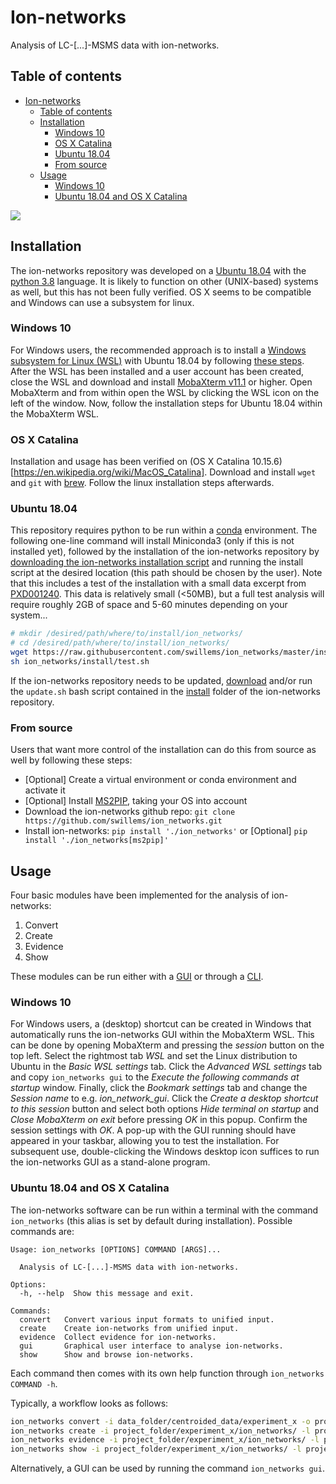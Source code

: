 # Ion-networks
Analysis of LC-[...]-MSMS data with ion-networks.

## Table of contents

   * [Ion-networks](#ion-networks)
      * [Table of contents](#table-of-contents)
      * [Installation](#installation)
         * [Windows 10](#windows-10)
         * [OS X Catalina](#os-x-catalina)
         * [Ubuntu 18.04](#ubuntu-1804)
         * [From source](#from-source)
      * [Usage](#usage)
         * [Windows 10](#windows-10-1)
         * [Ubuntu 18.04 and OS X Catalina](#ubuntu-1804-and-os-x-catalina)

![](https://github.com/swillems/ion_networks/blob/master/docs/3d_example.gif)

## Installation
The ion-networks repository was developed on a [Ubuntu 18.04](http://releases.ubuntu.com/18.04.4/) with the [python 3.8](https://docs.python.org/3.8/) language. It is likely to function on other (UNIX-based) systems as well, but this has not been fully verified. OS X seems to be compatible and Windows can use a subsystem for linux.

### Windows 10
For Windows users, the recommended approach is to install a [Windows subsystem for Linux (WSL)](https://en.wikipedia.org/wiki/Windows_Subsystem_for_Linux) with Ubuntu 18.04 by following [these steps](https://docs.microsoft.com/en-us/windows/wsl/install-win10). After the WSL has been installed and a user account has been created, close the WSL and download and install [MobaXterm v11.1](https://mobaxterm.mobatek.net/download-home-edition.html) or higher. Open MobaXterm and from within open the WSL by clicking the WSL icon on the left of the window. Now, follow the installation steps for Ubuntu 18.04 within the MobaXterm WSL.

### OS X Catalina
Installation and usage has been verified on (OS X Catalina 10.15.6)[https://en.wikipedia.org/wiki/MacOS_Catalina]. Download and install `wget` and `git` with [brew](https://brew.sh/). Follow the linux installation steps afterwards.

### Ubuntu 18.04
This repository requires python to be run within a [conda](https://conda.io/projects/conda/en/latest/index.html) environment. The following one-line command will install Miniconda3 (only if this is not installed yet), followed by the installation of the ion-networks repository by [downloading the ion-networks installation script](https://github.com/swillems/ion_networks/tree/master/install/install.sh) and running the install script at the desired location (this path should be chosen by the user). Note that this includes a test of the installation with a small data excerpt from [PXD001240](http://proteomecentral.proteomexchange.org/cgi/GetDataset?ID=PXD001240). This data is relatively small (<50MB), but a full test analysis will require roughly 2GB of space and 5-60 minutes depending on your system...

```bash
# mkdir /desired/path/where/to/install/ion_networks/
# cd /desired/path/where/to/install/ion_networks/
wget https://raw.githubusercontent.com/swillems/ion_networks/master/install/install.sh && sh install.sh && rm install.sh
sh ion_networks/install/test.sh
```

If the ion-networks repository needs to be updated, [download](https://github.com/swillems/ion_networks/tree/master/install/update.sh) and/or run the ```update.sh``` bash script contained in the [install](https://github.com/swillems/ion_networks/tree/master/install) folder of the ion-networks repository.

### From source
Users that want more control of the installation can do this from source as well by following these steps:
* [Optional] Create a virtual environment or conda environment and activate it
* [Optional] Install [MS2PIP](https://github.com/compomics/ms2pip_c), taking your OS into account
* Download the ion-networks github repo: `git clone https://github.com/swillems/ion_networks.git`
* Install ion-networks: `pip install './ion_networks'` or [Optional] `pip install './ion_networks[ms2pip]'`

## Usage
Four basic modules have been implemented for the analysis of ion-networks:

1. Convert
2. Create
3. Evidence
4. Show

These modules can be run either with a [GUI](https://en.wikipedia.org/wiki/Graphical_user_interface) or through a [CLI](https://en.wikipedia.org/wiki/Command-line_interface).

### Windows 10
For Windows users, a (desktop) shortcut can be created in Windows that automatically runs the ion-networks GUI within the MobaXterm WSL. This can be done by opening MobaXterm and pressing the *session* button on the top left. Select the rightmost tab *WSL* and set the Linux distribution to Ubuntu in the *Basic WSL settings* tab. Click the *Advanced WSL settings* tab and copy ```ion_networks gui``` to the *Execute the following commands at startup* window. Finally, click the *Bookmark settings* tab and change the *Session name* to e.g. *ion_network_gui*. Click the *Create a desktop shortcut to this session* button and select both options *Hide terminal on startup* and *Close MobaXterm on exit* before pressing *OK* in this popup. Confirm the session settings with *OK*. A pop-up with the GUI running should have appeared in your taskbar, allowing you to test the installation. For subsequent use, double-clicking the Windows desktop icon suffices to run the ion-networks GUI as a stand-alone program.

### Ubuntu 18.04 and OS X Catalina
The ion-networks software can be run within a terminal with the command ```ion_networks``` (this alias is set by default during installation). Possible commands are:

```
Usage: ion_networks [OPTIONS] COMMAND [ARGS]...

  Analysis of LC-[...]-MSMS data with ion-networks.

Options:
  -h, --help  Show this message and exit.

Commands:
  convert   Convert various input formats to unified input.
  create    Create ion-networks from unified input.
  evidence  Collect evidence for ion-networks.
  gui       Graphical user interface to analyse ion-networks.
  show      Show and browse ion-networks.
```

Each command then comes with its own help function through ```ion_networks COMMAND -h```.

Typically, a workflow looks as follows:

```bash
ion_networks convert -i data_folder/centroided_data/experiment_x -o project_folder/experiment_x/ion_networks/ -d HDMSE -l project_folder/experiment_x/ion_networks/log.txt
ion_networks create -i project_folder/experiment_x/ion_networks/ -l project_folder/experiment_x/ion_networks/log.txt
ion_networks evidence -i project_folder/experiment_x/ion_networks/ -l project_folder/experiment_x/ion_networks/log.txt
ion_networks show -i project_folder/experiment_x/ion_networks/ -l project_folder/experiment_x/ion_networks/log.txt
```

Alternatively, a GUI can be used by running the command ```ion_networks gui```.
